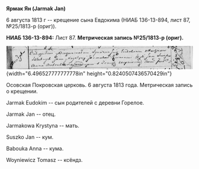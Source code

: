 **Ярмак Ян (Jarmak Jan)**

6 августа 1813 г -- крещение сына Евдокима (НИАБ 136-13-894, лист 87,
№25/1813-р (ориг)).

**НИАБ 136-13-894:** Лист 87. **Метрическая запись №25/1813-р (ориг).**

![](./media/bdfbb910ec5d598c612cb8ec8ebfe071e1df57d5.png){width="6.496527777777778in"
height="0.8240507436570429in"}

Осовская Покровская церковь. 6 августа 1813 года. Метрическая запись о
крещении.

Jarmak Eudokim -- сын родителей с деревни Горелое.

Jarmak Jan -- отец.

Jarmakowa Krystyna -- мать.

Suszko Jan -- кум.

Babouka Anna -- кума.

Woyniewicz Tomasz -- ксёндз.
